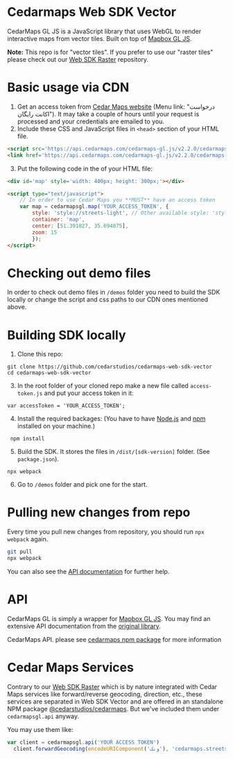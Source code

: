 # Cedarmaps Web SDK Vector

CedarMaps GL JS is a JavaScript library that uses WebGL to render interactive maps from vector tiles. Built on top of [Mapbox GL JS](https://github.com/mapbox/mapbox-gl-js).

**Note:** This repo is for "vector tiles". If you prefer to use our "raster tiles" please check out our [Web SDK Raster](https://github.com/cedarstudios/cedarmaps-web-sdk-raster) repository.

# Basic usage via CDN
1. Get an access token from [Cedar Maps website](https://www.cedarmaps.com/) (Menu link: "درخواست اکانت رایگان"). It may take a couple of hours until your request is processed and your credentials are emailed to you.
2. Include these CSS and JavaScript files in `<head>` section of your HTML file.
```html
<script src='https://api.cedarmaps.com/cedarmaps-gl.js/v2.2.0/cedarmaps-gl.js'></script>
<link href='https://api.cedarmaps.com/cedarmaps-gl.js/v2.2.0/cedarmaps-gl.css' rel='stylesheet'/>
```
3. Put the following code in the <body> of your HTML file:
```html
<div id='map' style='width: 400px; height: 300px;'></div>

<script type="text/javascript">
    // In order to use Cedar Maps you **MUST** have an access token
	var map = cedarmapsgl.map('YOUR_ACCESS_TOKEN', {
        style: 'style://streets-light', // Other available style: 'style://streets-dark'
        container: 'map',
        center: [51.391827, 35.694875],
        zoom: 15
        });
</script>
```
# Checking out demo files
In order to check out demo files in `/demos` folder you need to build the SDK locally or change the script and css paths to our CDN ones mentioned above. 

# Building SDK locally
1. Clone this repo:
```
git clone https://github.com/cedarstudios/cedarmaps-web-sdk-vector
cd cedarmaps-web-sdk-vector
```
3. In the root folder of your cloned repo make a new file called `access-token.js` and put your access token in it:
```
var accessToken = 'YOUR_ACCESS_TOKEN';
```
4. Install the required backages: (You have to have [Node.js](https://nodejs.org) and [npm](https://www.npmjs.com/) installed on your machine.)
```
 npm install
```

5. Build the SDK. It stores the files in `/dist/[sdk-version]` folder. (See `package.json`).

```
npx webpack
```
6. Go to `/demos` folder and pick one for the start.

# Pulling new changes from repo
Every time you pull new changes from repository, you should run `npx webpack` again.
```sh
git pull
npx webpack
```

You can also see the [API documentation](https://www.mapbox.com/mapbox-gl-js) for further help.

# API
CedarMaps GL is simply a wrapper for [Mapbox GL JS](https://github.com/mapbox/mapbox-gl-js). You may find an extensive API documentation from the [original library](https://docs.mapbox.com/mapbox-gl-js/api).

CedarMaps API. please see [cedarmaps npm package](https://www.npmjs.com/package/@cedarstudios/cedarmaps) for more information

# Cedar Maps Services
Contrary to our [Web SDK Raster](https://github.com/cedarstudios/cedarmaps-web-sdk-raster) which is by nature integrated with Cedar Maps services like forward/reverse geocoding, direction, etc., these services are separated in Web SDK Vector and are offered in an standalone NPM package [@cedarstudios/cedarmaps](https://www.npmjs.com/package/@cedarstudios/cedarmaps). But we've included them under `cedarmapsgl.api` anyway.

You may use them like:
```js
var client = cedarmapsgl.api('YOUR ACCESS TOKEN')
  client.forwardGeocoding(encodeURIComponent('ونک'), 'cedarmaps.streets', {type: 'roundabout'}, (err, res) => {console.log(res);});

```
